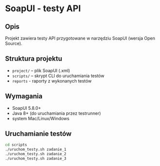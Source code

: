 # SoapUI - testy API

## Opis
Projekt zawiera testy API przygotowane w narzędziu SoapUI (wersja Open Source).

## Struktura projektu
- `project/` – plik SoapUI (.xml)
- `scripts/` – skrypt CLI do uruchamiania testów
- `reports` - raporty z wykonanych testów

## Wymagania
- SoapUI 5.8.0+
- Java 8+ (do uruchamiania przez testrunner)
- system Mac/Linux/Windows

## Uruchamianie testów
```bash
cd scripts
./uruchom_testy.sh zadanie_1
./uruchom_testy.sh zadanie_2
./uruchom_testy.sh zadanie_3